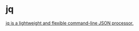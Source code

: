 # jq

[jq is a lightweight and flexible command-line JSON processor.](https://stedolan.github.io/jq/)
